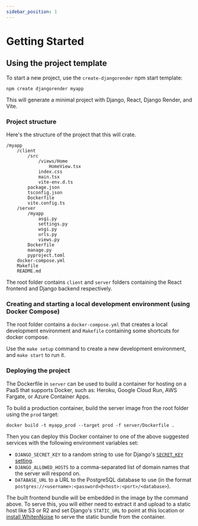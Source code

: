 ```yaml
---
sidebar_position: 1
---
```


# Getting Started

## Using the project template

To start a new project, use the `create-djangorender` npm start template:

```
npm create djangorender myapp
```

This will generate a minimal project with Django, React, Django Render, and Vite.

### Project structure

Here's the structure of the project that this will crate.

```
/myapp
    /client
        /src
            /views/Home
                HomeView.tsx
            index.css
            main.tsx
            vite-env.d.ts
        package.json
        tsconfig.json
        Dockerfile
        vite.config.ts
    /server
        /myapp
            asgi.py
            settings.py
            wsgi.py
            urls.py
            views.py
        Dockerfile
        manage.py
        pyproject.toml
    docker-compose.yml
    Makefile
    README.md
```

The root folder contains ``client`` and ``server`` folders containing the React frontend and Django backend respectively.

### Creating and starting a local development environment (using Docker Compose)

The root folder contains a ``docker-compose.yml`` that creates a local development environment and ``Makefile`` containing some shortcuts for docker compose.

Use the ``make setup`` command to create a new development environment, and ``make start`` to run it.

### Deploying the project

The Dockerfile in ``server`` can be used to build a container for hosting on a PaaS that supports Docker, such as: Heroku, Google Cloud Run, AWS Fargate, or Azure Container Apps.

To build a production container, build the server image fron the root folder using the ``prod`` target:

```
docker build -t myapp_prod --target prod -f server/Dockerfile .
```

Then you can deploy this Docker container to one of the above suggested services with the following environment variables set:

- ``DJANGO_SECRET_KEY`` to a random string to use for Django's [``SECRET_KEY`` setting](https://docs.djangoproject.com/en/5.0/ref/settings/#std-setting-SECRET_KEY).
- ``DJANGO_ALLOWED_HOSTS`` to a comma-separated list of domain names that the server will respond on.
- ``DATABASE_URL`` to a URL to the PostgreSQL database to use (in the format ``postgres://<username>:<password>@<host>:<port>/<database>``).

The built frontend bundle will be embedded in the image by the command above. To serve this, you will either need to extract it and upload to a static host like S3 or R2 and set Django's ``STATIC_URL`` to point at this location or [install WhitenNoise](https://whitenoise.readthedocs.io/en/latest/django.html) to serve the static bundle from the container.
